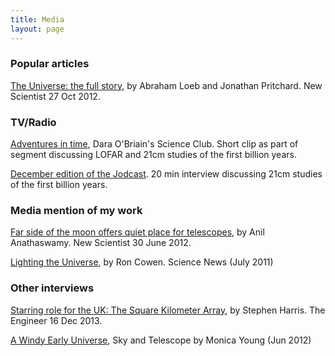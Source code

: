 ```yaml
---
title: Media
layout: page
---
```


### Popular articles[The Universe: the full story](http://www.newscientist.com/article/mg21628881.900-the-universe-the-full-story.html), by Abraham Loeb and Jonathan Pritchard. New Scientist 27 Oct 2012.

### TV/Radio[Adventures in time](http://www.bbc.co.uk/programmes/b037yy59), Dara O\'Briain\'s Science Club. Short clip as part of segment discussing LOFAR and		  21cm studies of the first billion years. 

[December edition of the Jodcast](http://www.jodcast.net/archive/201312Extra/). 20 min interview		  discussing 21cm studies of the first billion years. 
### Media mention of my work[Far side of the moon offers quiet place for telescopes](http://www.newscientist.com/article/mg21428713.300-far-side-of-the-moon-offers-quiet-place-for-telescopes.html), by Anil Anathaswamy. New Scientist 30 June 2012.

[Lighting the Universe](http://www.sciencenews.org/view/feature/id/332411/title/Lighting_the_universe),  by Ron Cowen. Science News (July 2011)		### Other interviews[Starring role for the UK: The Square Kilometer Array](http://www.theengineer.co.uk/electronics/in-depth/starring-role-for-uk-the-square-kilometre-array/1017690.article), by Stephen Harris. The Engineer 16 Dec 2013.		[A Windy Early Universe](http://www.skyandtelescope.com/news/A-Windy-Early-Universe-159762715.html), Sky and Telescope by Monica Young (Jun 2012)
